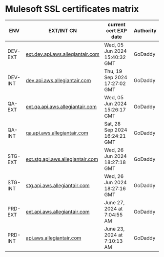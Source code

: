 # Mulesoft SSL certificates matrix

| **ENV** | **EXT/INT CN**                                                              | **current cert EXP date**     | **Authority** |
| ------- | --------------------------------------------------------------------------- | ----------------------------- | ------------- |
| DEV-EXT | [ext.dev.api.aws.allegiantair.com](http://ext.dev.api.aws.allegiantair.com) | Wed, 05 Jun 2024 15:40:32 GMT | GoDaddy       |
| DEV-INT | [dev.api.aws.allegiantair.com](http://dev.api.aws.allegiantair.com)         | Thu, 19 Sep 2024 17:27:02 GMT | GoDaddy       |
| QA-EXT  | [ext.qa.api.aws.allegiantair.com](http://ext.dev.api.aws.allegiantair.com)  | Wed, 05 Jun 2024 15:26:17 GMT | GoDaddy       |
| QA-INT  | [qa.api.aws.allegiantair.com](http://qa.api.aws.allegiantair.com)           | Sat, 28 Sep 2024 16:24:21 GMT | GoDaddy       |
| STG-EXT | [ext.stg.api.aws.allegiantair.com](http://ext.qa.api.aws.allegiantair.com)  | Wed, 26 Jun 2024 18:27:18 GMT | GoDaddy       |
| STG-INT | [stg.api.aws.allegiantair.com](http://ext.stg.api.aws.allegiantair.com)     | Wed, 26 Jun 2024 18:27:16 GMT | GoDaddy       |
| PRD-EXT | [ext.api.aws.allegiantair.com](http://ext.api.aws.allegiantair.com)         | June 27, 2024 at 7:04:55 AM   | GoDaddy       |
| PRD-INT | [api.aws.allegiantair.com](http://ext.api.aws.allegiantair.com)             | June 23, 2024 at 7:10:13 AM   | GoDaddy       |
